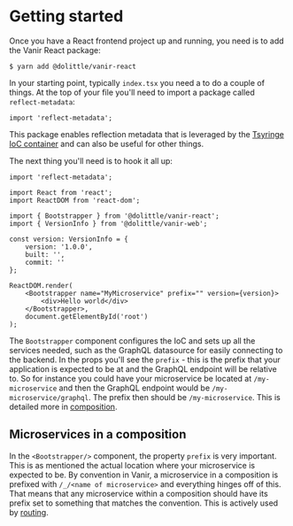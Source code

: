 # Getting started

Once you have a React frontend project up and running, you need is to add the Vanir React package:

```shell
$ yarn add @dolittle/vanir-react
```

In your starting point, typically `index.tsx` you need a to do a couple of things.
At the top of your file you'll need to import a package called `reflect-metadata`:

```tsx
import 'reflect-metadata';
```

This package enables reflection metadata that is leveraged by the [Tsyringe IoC container](https://github.com/Microsoft/tsyringe)
and can also be useful for other things.

The next thing you'll need is to hook it all up:

```tsx
import 'reflect-metadata';

import React from 'react';
import ReactDOM from 'react-dom';

import { Bootstrapper } from '@dolittle/vanir-react';
import { VersionInfo } from '@dolittle/vanir-web';

const version: VersionInfo = {
    version: '1.0.0',
    built: '',
    commit: ''
};

ReactDOM.render(
    <Bootstrapper name="MyMicroservice" prefix="" version={version}>
        <div>Hello world</div>
    </Bootstrapper>,
    document.getElementById('root')
);
```

The `Bootstrapper` component configures the IoC and sets up all the services needed, such as the GraphQL datasource for easily
connecting to the backend. In the props you'll see the `prefix` - this is the prefix that your application is expected to be
at and the GraphQL endpoint will be relative to. So for instance you could have your microservice be located at `/my-microservice`
and then the GraphQL endpoint would be `/my-microservice/graphql`. The prefix then should be `/my-microservice`.
This is detailed more in [composition](../composition.md).

## Microservices in a composition

In the `<Bootstrapper/>` component, the property `prefix` is very important. This is as mentioned the actual location where
your microservice is expected to be. By convention in Vanir, a microservice in a composition is prefixed with `/_/<name of microservice>`
and everything hinges off of this. That means that any microservice within a composition should have its prefix set to something
that matches the convention. This is actively used by [routing](./routing.md).
